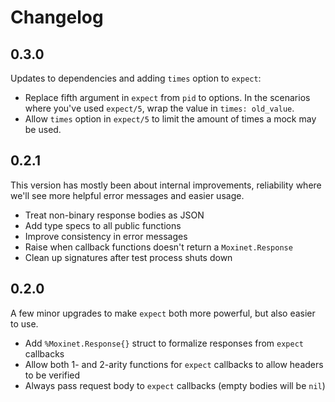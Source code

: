 # Changelog

## 0.3.0

Updates to dependencies and adding `times` option to `expect`:

- Replace fifth argument in `expect` from `pid` to options.
  In the scenarios where you've used `expect/5`, wrap the value in `times: old_value`.
- Allow `times` option in `expect/5` to limit the amount of times a mock may be used.

## 0.2.1

This version has mostly been about internal improvements, reliability where we'll see more helpful
error messages and easier usage.

- Treat non-binary response bodies as JSON
- Add type specs to all public functions
- Improve consistency in error messages
- Raise when callback functions doesn't return a `Moxinet.Response`
- Clean up signatures after test process shuts down

## 0.2.0

A few minor upgrades to make `expect` both more powerful, but also easier to use.

- Add `%Moxinet.Response{}` struct to formalize responses from `expect` callbacks
- Allow both 1- and 2-arity functions for `expect` callbacks to allow headers to be verified
- Always pass request body to `expect` callbacks (empty bodies will be `nil`)
